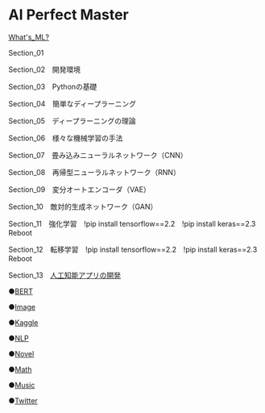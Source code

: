 # AI Perfect Master
[What's_ML?](https://business.ntt-east.co.jp/content/cloudsolution/column-166.html)

Section_01

Section_02　開発環境

Section_03　Pythonの基礎

Section_04　簡単なディープラーニング

Section_05　ディープラーニングの理論

Section_06　様々な機械学習の手法

Section_07　畳み込みニューラルネットワーク（CNN）

Section_08　再帰型ニューラルネットワーク（RNN）

Section_09　変分オートエンコーダ（VAE）

Section_10　敵対的生成ネットワーク（GAN）

Section_11　強化学習　!pip install tensorflow==2.2　!pip install keras==2.3　Reboot

Section_12　転移学習　!pip install tensorflow==2.2　!pip install keras==2.3　Reboot

Section_13　[人工知能アプリの開発](https://dashboard.heroku.com/apps/ai-alice-master)

●[BERT](https://github.com/alicelindel3/bert)

●[Image](https://github.com/alicelindel3/image)

●[Kaggle](https://github.com/alicelindel3/kaggle)

●[NLP](https://github.com/alicelindel3/nlp)

●[Novel](https://github.com/alicelindel3/novel)

●[Math](https://github.com/alicelindel3/math)

●[Music](https://github.com/alicelindel3/music)

●[Twitter](https://github.com/alicelindel3/twitter)
